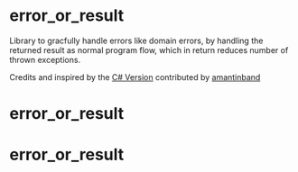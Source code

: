 # error_or_result

Library to gracfully handle errors like domain errors, by handling the returned result as normal program flow, which in return reduces number of thrown exceptions.

Credits and inspired by the [C# Version](https://github.com/amantinband/error-or.git) contributed by [amantinband](https://github.com/amantinband)
# error_or_result
# error_or_result
